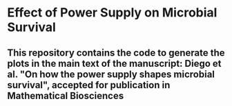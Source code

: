 # Effect of Power Supply on Microbial Survival
## This repository contains the code to generate the plots in the main text of the manuscript: Diego et al. "On how the power supply shapes microbial survival", accepted for publication in Mathematical Biosciences 
